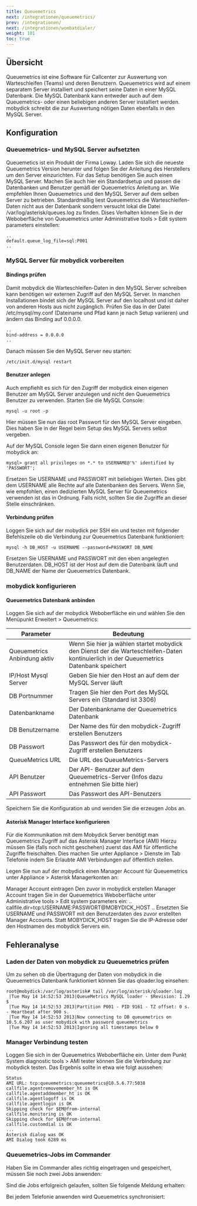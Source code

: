 ```yaml
---
title: Queuemetrics
next: /integrationen/queuemetrics/
prev: /integrationen/
next: /integrationen/wombatdialer/
weight: 101
toc: true
---
```


## Übersicht

Queuemetrics ist eine Software für Callcenter zur Auswertung von Warteschleifen (Teams) und deren Benutzern. Queuemetrics wird auf einem separatem Server installiert und speichert seine Daten in einer MySQL Datenbank. Die MySQL Datenbank kann entweder auch auf dem Queuemetrics-  oder einen beliebigen anderen Server installiert werden. mobydick schreibt die zur Auswertung nötigen Daten ebenfalls in den MySQL Server.

## Konfiguration

### Queuemetrics- und MySQL Server aufsetzten
Queuemetics ist ein Produkt der Firma Loway. Laden Sie sich die neueste Queuemetrics Version herunter und folgen Sie der Anleitung des Herstellers um den Server einzurichten. Für das Setup benötigen Sie auch einen MySQL Server. Machen Sie auch hier ein Standardsetup und passen die Datenbanken und Benutzer gemäß der Queuemetrics Anleitung an. Wie empfehlen Ihnen Queuemetrics und den MySQL Server auf dem selben Server zu betrieben.
Standardmäßig liest Queuemetrics die Warteschleifen-Daten nicht aus der Datenbank sondern versucht lokal die Datei /var/log/asterisk/queues.log zu finden.
Dises Verhalten können Sie in der Weboberfläche von Queuemetrics unter Administrative tools > Edit system parameters einstellen:
    
    ..
    default.queue_log_file=sql:P001
    ..

### MySQL Server für mobydick vorbereiten

#### Bindings prüfen
Damit mobydick die Warteschleifen-Daten in den MySQL Server schreiben kann benötigen wir externen Zugriff auf den MySQL Server. In manchen Installationen bindet sich der MySQL Server auf den localhost und ist daher von anderen Hosts aus nicht zugänglich. Prüfen Sie das in der Datei /etc/mysql/my.conf (Dateiname und Pfad kann je nach Setup variieren) und ändern das Binding auf 0.0.0.0.

    ..
    bind-address = 0.0.0.0
    ..
Danach müssen Sie den MySQL Server neu starten:

    /etc/init.d/mysql restart

#### Benutzer anlegen
Auch empfiehlt es sich für den Zugriff der mobydick einen eigenen Benutzer am MySQL Server anzulegen und nicht den Queuemetrics Benutzer zu verwenden. Starten Sie die MySQL Console:

    mysql -u root -p
    
Hier müssen Sie nun das root Passwort für den MySQL Server eingeben. Dies haben Sie in der Regel beim Setup des MySQL Servers selbst vergeben.


Auf der MySQL Console legen Sie dann einen eigenen Benutzer für mobydick an:

    mysql> grant all privileges on *.* to USERNAME@'%' identified by 'PASSWORT';

Ersetzen Sie USERNAME und PASSWORT mit beliebigen Werten. Dies gibt dem USERNAME alle Rechte auf alle Datenbanken des Servers. Wenn Sie, wie empfohlen, einen dedizierten MySQL Server für Queuemetrics verwenden ist das in Ordnung. Falls nicht, sollten Sie die Zugriffe an dieser Stelle einschränken.

#### Verbindung prüfen
Loggen Sie sich auf der mobydick per SSH ein und testen mit folgender Befehlszeile ob die Verbindung zur Queuemetrics Datenbank funktioniert:

    mysql -h DB_HOST -u USERNAME --password=PASSWORT DB_NAME

Ersetzen Sie USERNAME und PASSWORT mit den eben angelegten Benutzerdaten. DB_HOST ist der Host auf dem die Datenbank läuft und DB_NAME der Name der Queuemetrics Datenbank.

### mobydick konfigurieren

#### Queuemetrics Datenbank anbinden
Loggen Sie sich auf der mobydick Weboberfläche ein und wählen Sie den Menüpunkt Erweitert > Queuemetrics:

 
|Parameter|Bedeutung|
|---------|---------|
|Queuemetrics Anbindung aktiv|	Wenn Sie hier ja wählen startet mobydick den Dienst der die Warteschleifen-Daten kontinuierlich in der Queuemetrics Datenbank speichert|
|IP/Host Mysql Server|	Geben Sie hier den Host an auf dem der MySQL Server läuft|
|DB Portnummer|	Tragen Sie hier den Port des MySQL Servers ein (Standard ist 3306)|
|Datenbankname|	Der Datenbankname der Queuemetrics Datenbank|
|DB Benutzername|	Der Name des für den mobydick-Zugriff erstellen Benutzers|
|DB Passwort|	Das Passwort des für den mobydick-Zugriff erstellen Benutzers|
|QueueMetrics URL|	Die URL des QueueMetrics-Servers|
|API Benutzer|	Der API- Benutzer auf dem Queuemetrics-Server (Infos dazu entnehmen Sie bitte hier)|
|API Passwort|	Das Passwort des API-Benutzers|

Speichern Sie die Konfiguration ab und wenden Sie die erzeugen Jobs an.

#### Asterisk Manager Interface konfigurieren
Für die Kommunikation mit dem Mobydick Server benötigt man Queuemetrics Zugriff auf das Asterisk Manager Interface (AMI)
Hierzu müssen Sie (falls noch nicht geschehen) zuerst das AMI für öffentliche Zugriffe freischalten. Dies machen Sie unter Appliance > Dienste im Tab Telefonie indem Sie Erlaubte AMI Verbindungen auf öffentlich stellen.

 Legen Sie nun auf der mobydick einen Manager Account für Queuemetrics unter Appliance > Asterisk Managerkonten an:

 
Manager Account eintragen
Den zuvor in mobydick erstellen Manager Account tragen Sie in der Queuemetrics Weboberfläche unter Administrative tools > Edit system parameters ein:
..
callfile.dir=tcp:USERNAME:PASSWORT@MOBYDICK_HOST
..
Ersetzten Sie USERNAME  und PASSWORT mit den Benutzerdaten des zuvor erstellten Manager Accounts. Statt MOBYDICK_HOST tragen Sie die IP-Adresse oder den Hostnamen des mobydick Servers ein.

## Fehleranalyse
### Laden der Daten von mobydick zu Queuemetrics prüfen
Um zu sehen ob die Übertragung der Daten von mobydick in die Queuemetrics Datenbank funktioniert können Sie das qloader.log einsehen:

    root@mobydick:/var/log/asterisk# tail /var/log/asterisk/qloader.log 
     |Tue May 14 14:52:53 2013|QueueMetrics MySQL loader - $Revision: 1.29 $
     |Tue May 14 14:52:53 2013|Partition P001 - PID 9161 - TZ offset: 0 s. - Heartbeat after 900 s.
     |Tue May 14 14:52:53 2013|Now connecting to DB queuemetrics on 10.5.6.207 as user mobydick with password queuemetrics
     |Tue May 14 14:52:53 2013|Ignoring all timestamps below 0
### Manager Verbindung testen
Loggen Sie sich in der Queuemetrics Weboberfläche ein. Unter dem Punkt System diagnostic tools > AMI tester können Sie die Verbindung zur mobydick testen. Das Ergebnis sollte in etwa wie folgt aussehen:

    Status 
    AMI URL: tcp:queuemetrics:queuemetrics@10.5.6.77:5038
    callfile.agentremovemember_ht is OK
    callfile.agentaddmember_ht is OK
    callfile.agentlogoff is OK
    callfile.agentlogin is OK
    Skipping check for $EM@from-internal
    callfile.monitoring is OK
    Skipping check for $EM@from-internal
    callfile.customdial is OK
    ...
    Asterisk dialog was OK
    AMI Dialog took 6289 ms
### Queuemetrics-Jobs im Commander
Haben Sie im Commander alles richtig eingetragen und gespeichert, müssen Sie noch zwei Jobs anwenden:

Sind die Jobs erfolgreich gelaufen, sollten Sie folgende Meldung erhalten:

Bei jedem Telefonie anwenden wird Queuemetrics synchronisiert:

